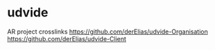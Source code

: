 # udvide
AR project
crosslinks
https://github.com/derElias/udvide-Organisation
https://github.com/derElias/udvide-Client
